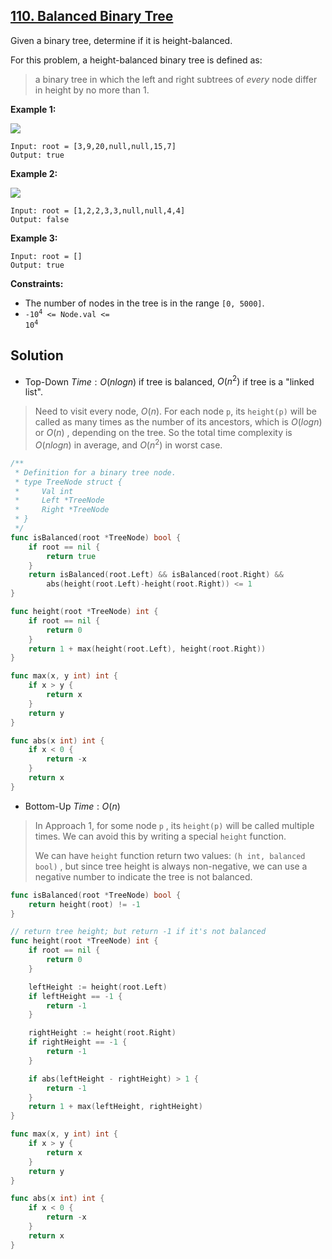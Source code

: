 ## [110. Balanced Binary Tree](https://leetcode.com/problems/balanced-binary-tree/)


Given a binary tree, determine if it is height-balanced.

For this problem, a height-balanced binary tree is defined as:

> a binary tree in which the left and right subtrees of _every_ node differ in height by no more than 1.

**Example 1:**

![](https://assets.leetcode.com/uploads/2020/10/06/balance_1.jpg)

```
Input: root = [3,9,20,null,null,15,7]
Output: true
```

**Example 2:**

![](https://assets.leetcode.com/uploads/2020/10/06/balance_2.jpg)

```
Input: root = [1,2,2,3,3,null,null,4,4]
Output: false
```

**Example 3:**

```
Input: root = []
Output: true
```

**Constraints:**

*   The number of nodes in the tree is in the range `[0, 5000]`.
*   <code>-10<sup>4</sup> <= Node.val <= 10<sup>4</sup></code>



## Solution

- Top-Down	$Time: O(nlogn)$ if tree is balanced, $O(n^2)$ if tree is a "linked list". 

> Need to visit every node, $O(n)$. For each node `p`, its `height(p)` will be called as many times as the number of its ancestors, which is $O(logn)$ or $O(n)$ , depending on the tree. So the total time complexity is $O(nlogn)$ in average, and $O(n^2)$ in worst case.

```go
/**
 * Definition for a binary tree node.
 * type TreeNode struct {
 *     Val int
 *     Left *TreeNode
 *     Right *TreeNode
 * }
 */
func isBalanced(root *TreeNode) bool {
    if root == nil {
        return true
    }
    return isBalanced(root.Left) && isBalanced(root.Right) &&
        abs(height(root.Left)-height(root.Right)) <= 1
}

func height(root *TreeNode) int {
    if root == nil {
        return 0
    }
    return 1 + max(height(root.Left), height(root.Right))
}

func max(x, y int) int {
    if x > y {
        return x
    }
    return y
}

func abs(x int) int {
    if x < 0 {
        return -x
    }
    return x
}
```

- Bottom-Up	$Time: O(n)$ 

> In Approach 1, for some node `p` , its `height(p)` will be called multiple times. We can avoid this by writing a special `height` function.
>
> We can have `height` function return two values: `(h int, balanced bool)` , but since tree height is always non-negative, we can use a negative number to indicate the tree is not balanced.

```go
func isBalanced(root *TreeNode) bool {
	return height(root) != -1
}

// return tree height; but return -1 if it's not balanced
func height(root *TreeNode) int {
	if root == nil {
		return 0
	}

	leftHeight := height(root.Left)
	if leftHeight == -1 {
		return -1
	}

	rightHeight := height(root.Right)
	if rightHeight == -1 {
		return -1
	}

	if abs(leftHeight - rightHeight) > 1 {
		return -1
	}
	return 1 + max(leftHeight, rightHeight)
}

func max(x, y int) int {
	if x > y {
		return x
	}
	return y
}

func abs(x int) int {
	if x < 0 {
		return -x
	}
	return x
}
```

